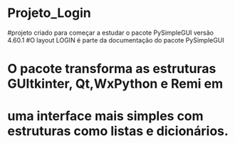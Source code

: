 # Projeto_Login
#projeto criado para começar a estudar o pacote PySimpleGUI versão 4.60.1
#O layout LOGIN é parte da documentação do pacote PySimpleGUI
# O pacote transforma as estruturas GUItkinter, Qt,WxPython e Remi em 
# uma interface mais simples com estruturas como listas e dicionários.
# 
